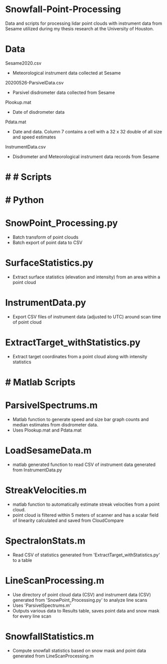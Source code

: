 # Snowfall-Point-Processing
Data and scripts for processing lidar point clouds with instrument data from Sesame utilized during my thesis research at the University of Houston.

# Data

Sesame2020.csv
- Meteorological instrument data collected at Sesame

20200526-ParsivelData.csv
- Parsivel disdrometer data collected from Sesame

Plookup.mat
- Date of disdrometer data

Pdata.mat
- Date and data. Column 7 contains a cell with a 32 x 32 double of all size and speed estimates

InstrumentData.csv
- Disdrometer and Meteorological instrument data records from Sesame



# # # Scripts

# # Python

# SnowPoint_Processing.py
- Batch transform of point clouds
- Batch export of point data to CSV

# SurfaceStatistics.py
- Extract surface statistics (elevation and intensity) from an area within a point cloud

# InstrumentData.py
- Export CSV files of instrument data (adjusted to UTC) around scan time of point cloud

# ExtractTarget_withStatistics.py
- Extract target coordinates from a point cloud along with intensity statistics



# # Matlab Scripts

# ParsivelSpectrums.m
- Matlab function to generate speed and size bar graph counts and median estimates from disdrometer data. 
- Uses Plookup.mat and Pdata.mat 

# LoadSesameData.m
- matlab generated function to read CSV of instrument data generated from InstrumentData.py

# StreakVelocities.m
- matlab function to automatically estimate streak velocities from a point cloud.
- point cloud is filtered within 5 meters of scanner and has a scalar field of linearity calculated and saved from CloudCompare

# SpectralonStats.m
- Read CSV of statistics generated from 'ExtractTarget_withStatistics.py' to a table

# LineScanProcessing.m
- Use directory of point cloud data (CSV) and instrument data (CSV) generated from 'SnowPoint_Processing.py' to analyze line scans
- Uses 'ParsivelSpectrums.m'
- Outputs various data to Results table, saves point data and snow mask for every line scan

# SnowfallStatistics.m
- Compute snowfall statistics based on snow mask and point data generated from LineScanProcessing.m
